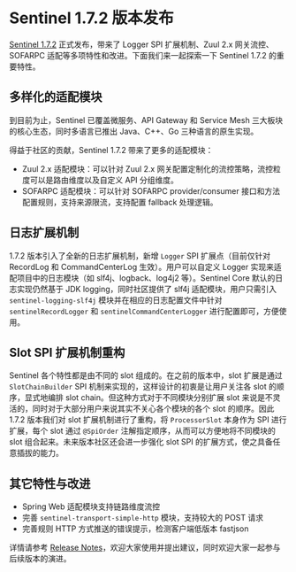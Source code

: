 # Sentinel 1.7.2 版本发布

[Sentinel 1.7.2](https://github.com/alibaba/Sentinel/releases/tag/1.7.2) 正式发布，带来了 Logger SPI 扩展机制、Zuul 2.x 网关流控、SOFARPC 适配等多项特性和改进。下面我们来一起探索一下 Sentinel 1.7.2 的重要特性。

## 多样化的适配模块

到目前为止，Sentinel 已覆盖微服务、API Gateway 和 Service Mesh 三大板块的核心生态，同时多语言已推出 Java、C++、Go 三种语言的原生实现。



得益于社区的贡献，Sentinel 1.7.2 带来了更多的适配模块：

- Zuul 2.x 适配模块：可以针对 Zuul 2.x 网关配置定制化的流控策略，流控粒度可以是路由维度以及自定义 API 分组维度。
- SOFARPC 适配模块：可以针对 SOFARPC provider/consumer 接口和方法配置规则，支持来源限流，支持配置 fallback 处理逻辑。

## 日志扩展机制

1.7.2 版本引入了全新的日志扩展机制，新增 `Logger` SPI 扩展点（目前仅针对 RecordLog 和 CommandCenterLog 生效）。用户可以自定义 Logger 实现来适配项目中的日志模块（如 slf4j、logback、log4j2 等）。Sentinel Core 默认的日志实现仍然基于 JDK logging，同时社区提供了 slf4j 适配模块，用户只需引入 `sentinel-logging-slf4j` 模块并在相应的日志配置文件中针对 `sentinelRecordLogger` 和 `sentinelCommandCenterLogger` 进行配置即可，方便使用。

## Slot SPI 扩展机制重构

Sentinel 各个特性都是由不同的 slot 组成的。在之前的版本中，slot 扩展是通过 `SlotChainBuilder` SPI 机制来实现的，这样设计的初衷是让用户关注各 slot 的顺序，显式地编排 slot chain。但这种方式对于不同模块分别扩展 slot 来说是不灵活的，同时对于大部分用户来说其实不关心各个模块的各个 slot 的顺序。因此 1.7.2 版本我们对 slot 扩展机制进行了重构，将 `ProcessorSlot` 本身作为 SPI 进行扩展，每个 slot 通过 `@SpiOrder` 注解指定顺序，从而可以方便地将不同模块的 slot 组合起来。未来版本社区还会进一步强化 slot SPI 的扩展方式，使之具备任意插拔的能力。

## 其它特性与改进

- Spring Web 适配模块支持链路维度流控
- 完善 `sentinel-transport-simple-http` 模块，支持较大的 POST 请求
- 完善规则 HTTP 方式推送的错误提示，检测客户端低版本 fastjson


详情请参考 [Release Notes](https://github.com/alibaba/Sentinel/wiki/Release-Notes#172)，欢迎大家使用并提出建议，同时欢迎大家一起参与后续版本的演进。